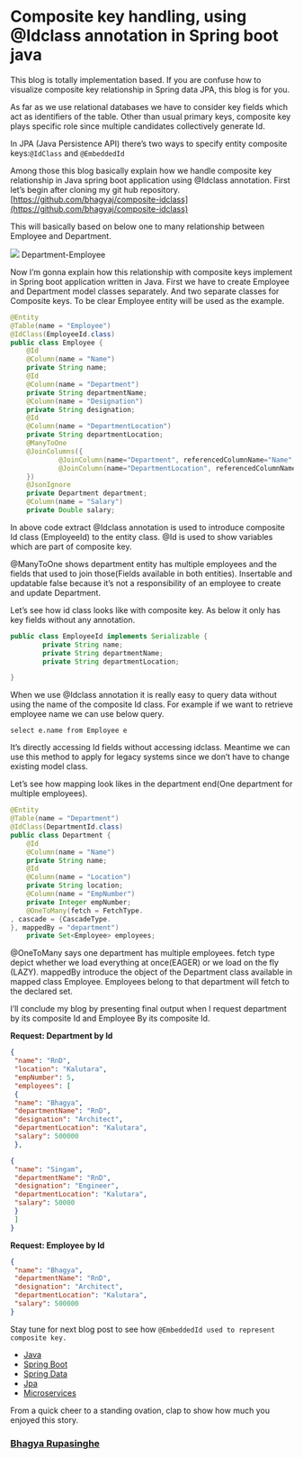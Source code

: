 # Composite key handling, using @Idclass annotation in Spring boot java

This blog is totally implementation based. If you are confuse how to visualize
composite key relationship in Spring data JPA, this blog is for you.

As far as we use relational databases we have to consider key fields which act
as identifiers of the table. Other than usual primary keys, composite key plays
specific role since multiple candidates collectively generate Id.

In JPA (Java Persistence API) there’s two ways to specify entity composite
keys:`@IdClass` and `@EmbeddedId`

Among those this blog basically explain how we handle composite key relationship
in Java spring boot application using @Idclass annotation. First let’s begin
after cloning my git hub repository.
[https://github.com/bhagyaj/composite-idclass](https://github.com/bhagyaj/composite-idclass)

This will basically based on below one to many relationship between Employee and
Department.

![](https://cdn-images-1.medium.com/max/1600/1*cbhwPB6b__kElasmzvYcug.png)
<span class="figcaption_hack">Department-Employee</span>

Now I’m gonna explain how this relationship with composite keys implement in
Spring boot application written in Java. First we have to create Employee and
Department model classes separately. And two separate classes for Composite
keys. To be clear Employee entity will be used as the example.

```java
@Entity
@Table(name = "Employee")
@IdClass(EmployeeId.class)
public class Employee {
    @Id
    @Column(name = "Name")
    private String name;
    @Id
    @Column(name = "Department")
    private String departmentName;
    @Column(name = "Designation")
    private String designation;
    @Id
    @Column(name = "DepartmentLocation")
    private String departmentLocation;
    @ManyToOne
    @JoinColumns({
            @JoinColumn(name="Department", referencedColumnName="Name",insertable = false,updatable = false),
            @JoinColumn(name="DepartmentLocation", referencedColumnName="Location",insertable = false,updatable = false),
    })
    @JsonIgnore
    private Department department;
    @Column(name = "Salary")
    private Double salary;
```

In above code extract @Idclass annotation is used to introduce composite Id
class (EmployeeId) to the entity class. @Id is used to show variables which are
part of composite key.

@ManyToOne shows department entity has multiple employees and the fields that
used to join those(Fields available in both entities). Insertable and updatable
false because it’s not a responsibility of an employee to create and update
Department.

Let’s see how id class looks like with composite key. As below it only has key
fields without any annotation.

```java
public class EmployeeId implements Serializable {
        private String name;
        private String departmentName;
        private String departmentLocation;

}
```

When we use @Idclass annotation it is really easy to query data without using
the name of the composite Id class. For example if we want to retrieve employee
name we can use below query.

    select e.name from Employee e

It’s directly accessing Id fields without accessing idclass. Meantime we can use
this method to apply for legacy systems since we don’t have to change existing
model class.

Let’s see how mapping look likes in the department end(One department for
multiple employees).

```java
@Entity
@Table(name = "Department")
@IdClass(DepartmentId.class)
public class Department {
    @Id
    @Column(name = "Name")
    private String name;
    @Id
    @Column(name = "Location")
    private String location;
    @Column(name = "EmpNumber")
    private Integer empNumber;
    @OneToMany(fetch = FetchType.
, cascade = {CascadeType.
}, mappedBy = "department")
    private Set<Employee> employees;
```

@OneToMany says one department has multiple employees. fetch type depict whether
we load everything at once(EAGER) or we load on the fly (LAZY). mappedBy
introduce the object of the Department class available in mapped class Employee.
Employees belong to that department will fetch to the declared set.

I’ll conclude my blog by presenting final output when I request department by
its composite Id and Employee By its composite Id.

**Request: Department by Id**

```json
{
 "name": "RnD",
 "location": "Kalutara",
 "empNumber": 5,
 "employees": [
 {
 "name": "Bhagya",
 "departmentName": "RnD",
 "designation": "Architect",
 "departmentLocation": "Kalutara",
 "salary": 500000
 },

{
 "name": "Singam",
 "departmentName": "RnD",
 "designation": "Engineer",
 "departmentLocation": "Kalutara",
 "salary": 50000
 }
 ]
}
```

**Request: Employee by Id**

```json
{
 "name": "Bhagya",
 "departmentName": "RnD",
 "designation": "Architect",
 "departmentLocation": "Kalutara",
 "salary": 500000
}
```

Stay tune for next blog post to see how `@EmbeddedId used to represent composite
key.`

* [Java](https://medium.com/tag/java?source=post)
* [Spring Boot](https://medium.com/tag/spring-boot?source=post)
* [Spring Data](https://medium.com/tag/spring-data?source=post)
* [Jpa](https://medium.com/tag/jpa?source=post)
* [Microservices](https://medium.com/tag/microservices?source=post)

From a quick cheer to a standing ovation, clap to show how much you enjoyed this
story.

### [Bhagya Rupasinghe](https://medium.com/@bhagyajayashani)
